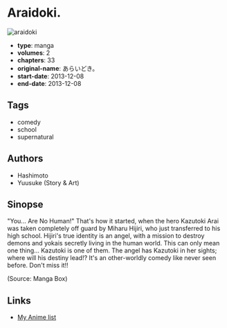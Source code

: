 # Araidoki.

![araidoki](https://cdn.myanimelist.net/images/manga/3/128607.jpg)

-   **type**: manga
-   **volumes**: 2
-   **chapters**: 33
-   **original-name**: あらいどき。
-   **start-date**: 2013-12-08
-   **end-date**: 2013-12-08

## Tags

-   comedy
-   school
-   supernatural

## Authors

-   Hashimoto
-   Yuusuke (Story & Art)

## Sinopse

"You... Are No Human!" That's how it started, when the hero Kazutoki Arai was taken completely off guard by Miharu Hijiri, who just transferred to his high school. Hijiri's true identity is an angel, with a mission to destroy demons and yokais secretly living in the human world. This can only mean one thing... Kazutoki is one of them. The angel has Kazutoki in her sights; where will his destiny lead!? It's an other-worldly comedy like never seen before. Don't miss it!!

(Source: Manga Box)

## Links

-   [My Anime list](https://myanimelist.net/manga/64083/Araidoki)
